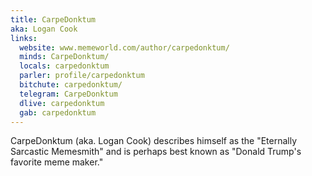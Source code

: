 ```yaml
---
title: CarpeDonktum
aka: Logan Cook
links:
  website: www.memeworld.com/author/carpedonktum/
  minds: CarpeDonktum/
  locals: carpedonktum
  parler: profile/carpedonktum
  bitchute: carpedonktum/
  telegram: CarpeDonktum
  dlive: carpedonktum
  gab: carpedonktum
---
```


CarpeDonktum (aka. Logan Cook) describes himself as the "Eternally Sarcastic
Memesmith" and is perhaps best known as "Donald Trump's favorite meme maker."
